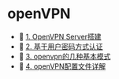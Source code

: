 # openVPN

* 📄 [1. OpenVPN Server搭建](siyuan://blocks/20240416105259-x2pblds)
* 📄 [2. 基于用户密码方式认证](siyuan://blocks/20240416105209-l4yp3a1)
* 📄 [3. openvpn的几种基本模式](siyuan://blocks/20240416163621-xeoaovz)
* 📄 [4. openVPN配置文件详解](siyuan://blocks/20240416105110-8ykr86q)

‍
